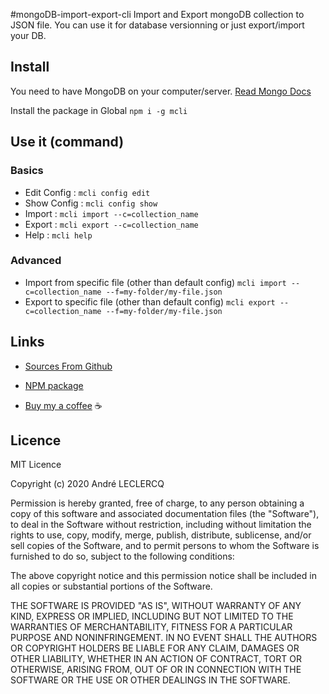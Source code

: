 #mongoDB-import-export-cli
Import and Export mongoDB collection to JSON file.
You can use it for database versionning or just export/import your DB.

## Install
You need to have MongoDB on your computer/server. [Read Mongo Docs](https://docs.mongodb.com/manual/installation/)

Install the package in Global `npm i -g mcli`

## Use it (command)

### Basics
- Edit Config : `mcli config edit`
- Show Config : `mcli config show`
- Import : `mcli import --c=collection_name`
- Export : `mcli export --c=collection_name`
- Help : `mcli help`

### Advanced
- Import from specific file (other than default config) `mcli import --c=collection_name --f=my-folder/my-file.json`
- Export to specific file (other than default config) `mcli export --c=collection_name --f=my-folder/my-file.json`

## Links
* [Sources From Github](https://github.com/AndreLeclercq/mongoDB-import-export-cli)

* [NPM package](https://www.npmjs.com/package/mcli)

* [Buy my a coffee](https://www.buymeacoffee.com/aleclercq) ☕

## Licence

MIT Licence

Copyright (c) 2020 André LECLERCQ

Permission is hereby granted, free of charge, to any person obtaining a copy
of this software and associated documentation files (the "Software"), to deal
in the Software without restriction, including without limitation the rights
to use, copy, modify, merge, publish, distribute, sublicense, and/or sell
copies of the Software, and to permit persons to whom the Software is
furnished to do so, subject to the following conditions:

The above copyright notice and this permission notice shall be included in all
copies or substantial portions of the Software.

THE SOFTWARE IS PROVIDED "AS IS", WITHOUT WARRANTY OF ANY KIND, EXPRESS OR
IMPLIED, INCLUDING BUT NOT LIMITED TO THE WARRANTIES OF MERCHANTABILITY,
FITNESS FOR A PARTICULAR PURPOSE AND NONINFRINGEMENT. IN NO EVENT SHALL THE
AUTHORS OR COPYRIGHT HOLDERS BE LIABLE FOR ANY CLAIM, DAMAGES OR OTHER
LIABILITY, WHETHER IN AN ACTION OF CONTRACT, TORT OR OTHERWISE, ARISING FROM,
OUT OF OR IN CONNECTION WITH THE SOFTWARE OR THE USE OR OTHER DEALINGS IN THE
SOFTWARE.